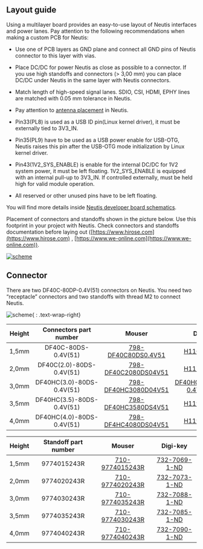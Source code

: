 ## Layout guide

Using a multilayer board provides an easy-to-use layout of Neutis interfaces and power lanes. Pay attention to the following recommendations when making a custom PCB for Neutis:

- Use one of PCB layers as GND plane and connect all GND pins of Neutis
  connector to this layer with vias.

- Place DC/DC for power Neutis as close as possible to a connector. If you
  use high standoffs and connectors (> 3,00 mm) you can place DC/DC
  under Neutis in the same layer with Neutis connectors.

- Match length of high-speed signal lanes. SDIO, CSI, HDMI, EPHY lines
  are matched with 0.05 mm tolerance in Neutis.

- Pay attention to [antenna placement](antenna-placement.md) in Neutis.

- Pin33(PL8) is used as a USB ID pin(Linux kernel driver), it must be externally tied to 3V3_IN.

- Pin35(PL9) have to be used as a USB power enable for USB-OTG, Neutis raises
  this pin after the USB-OTG mode initialization by Linux kernel driver.

- Pin43(1V2_SYS_ENABLE) is enable for the internal DC/DC for 1V2 system power,
  it must be left floating. 1V2_SYS_ENABLE is equipped with an internal pull-up to 3V3_IN. If controlled externally, must be held high for valid module operation.

- All reserved or other unused pins have to be left floating.

You will find more details inside [Neutis developer board schematics](schematics.md).

Placement of connectors and standoffs shown in the picture below. Use
this footprint in your project with Neutis.
Check connectors and standoffs documentation before laying out ([https://www.hirose.com](https://www.hirose.com) ,
[https://www.we-online.com](https://www.we-online.com)).

<a href="../../img/hardware-integration/neutis_layout_guide.png" target="_blank"> ![scheme](../../img/hardware-integration/neutis_layout_guide.png) </a> 

## Connector

There are two DF40C-80DP-0.4V(51) connectors on Neutis. You need two
“receptacle” connectors and two standoffs with thread M2 to connect
Neutis.


![scheme](../../img/hardware-integration/connector.jpg){ : .text-wrap-right}



|Height|Connectors part number|Mouser|Digi-key|
|:--:|:--:|:--:|:--:|
|1,5mm|DF40C-80DS-0.4V(51)|[798-DF40C80DS0.4V51](https://www2.mouser.com/ProductDetail/Hirose-Connector/DF40C-80DS-04V51?qs=%2fha2pyFaduhv64RcFFAGHWIzN499%2fnm2DhcEHRrmIUwp55wM46cSrX51NUeDpYG%252b)|[H11633CT-ND](https://www.digikey.com/product-detail/en/hirose-electric-co-ltd/DF40C-80DS-0.4V-51/H11633CT-ND/1969512)|
|2,0mm|DF40C(2.0)-80DS-0.4V(51)|[798-DF40C2080DS04V51](https://www2.mouser.com/ProductDetail/Hirose-Connector/DF40C20-80DS-04V51?qs=%2fha2pyFaduj1JFKQDdmB0F69bxAgsXv%252bYgcm3FbBLBSMwQKFlNW%2fjgx%252b%252bqKnbGWA)|[H11773CT-ND](https://www.digikey.com/product-detail/en/hirose-electric-co-ltd/DF40C-2.0-80DS-0.4V-51/H11773CT-ND/2178736)|
|3,0mm|DF40HC(3.0)-80DS-0.4V(51)|[798-DF40HC3080D04V51](https://www2.mouser.com/ProductDetail/Hirose-Connector/DF40HC30-80DS-04V51?qs=%2fha2pyFadujW%252bY6IJZsm3g9deC0gPI2JgncLajk8axr0C6AIIB%252bu%2fiilZOtci6qV6C2wJ7zRdps%3d)|[DF40HC(3.0)-80DS-0.4V(51)-ND](https://www.digikey.com/products/en?keywords=DF40HC(3.0)-80DS-0.4V(51))|
|3,5mm|DF40HC(3.5)-80DS-0.4V(51)|[798-DF40HC3580DS4V51](https://www2.mouser.com/ProductDetail/Hirose-Connector/DF40HC35-80DS-04V51?qs=%2fha2pyFadujW%252bY6IJZsm3i%252bZk1u9G3%2fdzyTp9hsWDAQx4UikYGEUzoQ%2fojMx6wax)|[H11997CT-ND](https://www.digikey.com/product-detail/en/hirose-electric-co-ltd/DF40HC-3.5-80DS-0.4V-51/H11997CT-ND/2880228)|
|4,0mm|DF40HC(4.0)-80DS-0.4V(51)|[798-DF4HC4080DS04V51](https://www2.mouser.com/ProductDetail/Hirose-Connector/DF40HC40-80DS-04V51?qs=%2fha2pyFaduh0I2iqxz%2f1Eod7dScl%252boK%252biBIkziJyTqNNDAFZipWEwOFKO4IwAvcJ)|[H11919CT-ND](https://www.digikey.com/product-detail/en/hirose-electric-co-ltd/DF40HC-4.0-80DS-0.4V-51/H11919CT-ND/2530301)|

|Height|Standoff part number|Mouser|Digi-key|
|:--:|:--:|:--:|:--:|
|1,5mm|9774015243R|[710-9774015243R](https://www2.mouser.com/ProductDetail/Wurth-Electronics/9774015243R?qs=%2fha2pyFaduig2o1TjGBILlelL4N6HPO1RsaAytPpqNqOpuBTrw0QPw%3d%3d)|[732-7069-1-ND](https://www.digikey.com/product-detail/en/wurth-electronics-inc/9774015243R/732-7069-1-ND/5320674)|
|2,0mm|9774020243R|[710-9774020243R](https://www2.mouser.com/ProductDetail/Wurth-Electronics/9774020243R?qs=%2fha2pyFadui3GWH7lsbxf%2f8M2uVTvUujDrONkIzj2c2i0Ix4Pn1Iaw%3d%3d)|[732-7073-1-ND](https://www.digikey.com/product-detail/en/wurth-electronics-inc/9774020243R/732-7073-1-ND/5320678)|
|3,0mm|9774030243R|[710-9774035243R](https://www2.mouser.com/ProductDetail/Wurth-Electronics/9774035243R?qs=%2fha2pyFadugOi%2fSrweRFmXYCzroXJlxP23LCR%252bdmfLFYmGMUPKBMuw%3d%3d)|[732-7088-1-ND](https://www.digikey.com/product-detail/en/wurth-electronics-inc/9774035243R/732-7088-1-ND/5320693)|
|3,5mm|9774035243R|[710-9774030243R](https://www2.mouser.com/ProductDetail/Wurth-Electronics/9774030243R?qs=%2fha2pyFaduhIDcSap8yw57hZi4NBlfG2XmYJvdtG1n4fVPha%2fFcEPQ%3d%3d)|[732-7085-1-ND](https://www.digikey.com/product-detail/en/wurth-electronics-inc/9774030243R/732-7085-1-ND/5320690)|
|4,0mm|9774040243R|[710-9774040243R](https://www2.mouser.com/ProductDetail/Wurth-Electronics/9774040243R?qs=%2fha2pyFaduinjgKCwktpqqqGR%252bhwYxvvTdY0nSZ28qdtUX3WyiijSw%3d%3d)|[732-7090-1-ND](https://www.digikey.com/product-detail/en/wurth-electronics-inc/9774040243R/732-7090-1-ND/5320695)|
